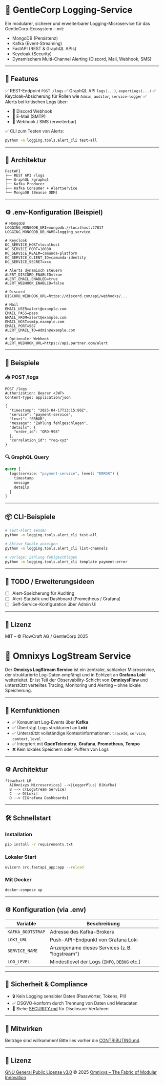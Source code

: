 # 📝 GentleCorp Logging-Service

Ein modularer, sicherer und erweiterbarer Logging-Microservice für das GentleCorp-Ecosystem – mit:
- MongoDB (Persistenz)
- Kafka (Event-Streaming)
- FastAPI (REST & GraphQL APIs)
- Keycloak (Security)
- Dynamischem Multi-Channel Alerting (Discord, Mail, Webhook, SMS)

---

## 🚀 Features

✅ REST-Endpoint `POST /logs`
✅ GraphQL API `logs(...)`, `exportLogs(...)`
✅ Keycloak-Absicherung für Rollen wie `Admin`, `auditor`, `service-logger`
✅ Alerts bei kritischen Logs über:
- 💬 Discord Webhook
- 📧 E-Mail (SMTP)
- 📱 Webhook / SMS (erweiterbar)

✅ CLI zum Testen von Alerts:
```bash
python -m logging.tools.alert_cli test-all
```

---

## 🧱 Architektur

```
FastAPI
├── REST API /logs
├── GraphQL /graphql
├── Kafka Producer
├── Kafka Consumer + AlertService
└── MongoDB (Beanie ODM)
```

---

## ⚙️ .env-Konfiguration (Beispiel)

```env
# MongoDB
LOGGING_MONGODB_URI=mongodb://localhost:27017
LOGGING_MONGODB_DB_NAME=logging_service

# Keycloak
KC_SERVICE_HOST=localhost
KC_SERVICE_PORT=18080
KC_SERVICE_REALM=camunda-platform
KC_SERVICE_CLIENT_ID=camunda-identity
KC_SERVICE_SECRET=xxx

# Alerts dynamisch steuern
ALERT_DISCORD_ENABLED=true
ALERT_EMAIL_ENABLED=true
ALERT_WEBHOOK_ENABLED=false

# Discord
DISCORD_WEBHOOK_URL=https://discord.com/api/webhooks/...

# Mail
EMAIL_USER=alert@example.com
EMAIL_PASS=pass
EMAIL_FROM=alert@example.com
EMAIL_HOST=smtp.example.com
EMAIL_PORT=587
ALERT_EMAIL_TO=Admin@example.com

# Optionaler Webhook
ALERT_WEBHOOK_URL=https://api.partner.com/alert
```

---

## 🥪 Beispiele

### 📥 POST /logs

```http
POST /logs
Authorization: Bearer <JWT>
Content-Type: application/json

{
  "timestamp": "2025-04-17T13:15:00Z",
  "service": "payment-service",
  "level": "ERROR",
  "message": "Zahlung fehlgeschlagen",
  "details": {
    "order_id": "ORD-998"
  },
  "correlation_id": "req-xyz"
}
```

### 🔍 GraphQL Query

```graphql
query {
  logs(service: "payment-service", level: "ERROR") {
    timestamp
    message
    details
  }
}
```

---

## 📦 CLI-Beispiele

```bash
# Test-Alert senden
python -m logging.tools.alert_cli test-all

# Aktive Kanäle anzeigen
python -m logging.tools.alert_cli list-channels

# Vorlage: Zahlung fehlgeschlagen
python -m logging.tools.alert_cli template payment-error
```

---

## 🧹 TODO / Erweiterungsideen

- [ ] Alert-Speicherung für Auditing
- [ ] Alert-Statistik und Dashboard (Prometheus / Grafana)
- [ ] Self-Service-Konfiguration über Admin UI

---

## 📜 Lizenz

MIT – © FlowCraft AG / GentleCorp 2025



# 🔁 Omnixys LogStream Service

Der **Omnixys LogStream Service** ist ein zentraler, schlanker Microservice, der strukturierte Log-Daten empfängt und in Echtzeit an **Grafana Loki** weiterleitet. Er ist Teil der Observability-Schicht von **OmnixysFlow** und unterstützt verteiltes Tracing, Monitoring und Alerting – ohne lokale Speicherung.

---

## 🌟 Kernfunktionen

* ✅ Konsumiert Log-Events über **Kafka**
* ✅ Überträgt Logs strukturiert an **Loki**
* ✅ Unterstützt vollständige Kontextinformationen: `traceId`, `service`, `context`, `level`
* ✅ Integriert mit **OpenTelemetry**, **Grafana**, **Prometheus**, **Tempo**
* ❌ Kein lokales Speichern oder Puffern von Logs

---

## ⚙️ Architektur

```mermaid
flowchart LR
  A[Omnixys Microservices] -->|LoggerPlus| B(Kafka)
  B --> C(LogStream Service)
  C --> D[Loki]
  D --> E[Grafana Dashboards]
```

---

## 🛠️ Schnellstart

### Installation

```bash
pip install -r requirements.txt
```

### Lokaler Start

```bash
uvicorn src.fastapi_app:app --reload
```

### Mit Docker

```bash
docker-compose up
```

---

## ⚙️ Konfiguration (via .env)

| Variable          | Beschreibung                                    |
| ----------------- | ----------------------------------------------- |
| `KAFKA_BOOTSTRAP` | Adresse des Kafka-Brokers                       |
| `LOKI_URL`        | Push-API-Endpunkt von Grafana Loki              |
| `SERVICE_NAME`    | Anzeigename dieses Services (z. B. "logstream") |
| `LOG_LEVEL`       | Mindestlevel der Logs (`INFO`, `DEBUG` etc.)    |

---

## 🔐 Sicherheit & Compliance

* 🔒 Kein Logging sensibler Daten (Passwörter, Tokens, PII)
* ✅ DSGVO-konform durch Trennung von Daten und Metadaten
* 📄 Siehe [SECURITY.md](../SECURITY.md) für Disclosure-Verfahren

---

## 🤝 Mitwirken

Beiträge sind willkommen! Bitte lies vorher die [CONTRIBUTING.md](../CONTRIBUTING.md).

---

## 🧪 Lizenz

[GNU General Public License v3.0](../LICENSE.md)
© 2025 [Omnixys – The Fabric of Modular Innovation](https://omnixys.com)
